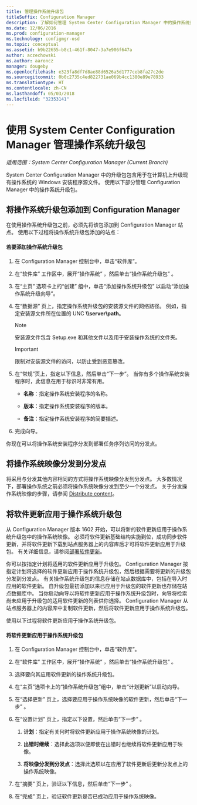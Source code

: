 ```yaml
---
title: 管理操作系统升级包
titleSuffix: Configuration Manager
description: 了解如何管理 System Center Configuration Manager 中的操作系统升级包。
ms.date: 12/06/2016
ms.prod: configuration-manager
ms.technology: configmgr-osd
ms.topic: conceptual
ms.assetid: b9b22655-b8c1-461f-8047-3a7e906f647a
author: aczechowski
ms.author: aaroncz
manager: dougeby
ms.openlocfilehash: e323fa8df7d8ae88d6526a5d1777ceb8fa27c2de
ms.sourcegitcommit: 0b0c2735c4ed822731ae069b4cc1380e89e78933
ms.translationtype: HT
ms.contentlocale: zh-CN
ms.lasthandoff: 05/03/2018
ms.locfileid: "32353141"
---
```

# <a name="manage-operating-system-upgrade-packages-with-system-center-configuration-manager"></a>使用 System Center Configuration Manager 管理操作系统升级包

*适用范围：System Center Configuration Manager (Current Branch)*

System Center Configuration Manager 中的升级包包含用于在计算机上升级现有操作系统的 Windows 安装程序源文件。 使用以下部分管理 Configuration Manager 中的操作系统升级包。

##  <a name="BKMK_AddOSUpgradePkgs"></a> 将操作系统升级包添加到 Configuration Manager  
 在使用操作系统升级包之前，必须先将该包添加到 Configuration Manager 站点。 使用以下过程将操作系统升级包添加的站点：  

#### <a name="to-add-an-operating-system-upgrade-package"></a>若要添加操作系统升级包  

1.  在 Configuration Manager 控制台中，单击“软件库”。  

2.  在“软件库”  工作区中，展开“操作系统” ，然后单击“操作系统升级包” 。  

3.  在“主页”  选项卡上的“创建”  组中，单击“添加操作系统升级包”  以启动“添加操作系统升级向导”。  

4.  在“数据源”  页上，指定操作系统升级包的安装源文件的网络路径。 例如，指定安装源文件所在位置的 UNC **\\\server\path**。  

    > [!NOTE]  
    >  安装源文件包含 Setup.exe 和其他文件以及用于安装操作系统的文件夹。  

    > [!IMPORTANT]  
    >  限制对安装源文件的访问，以防止受到恶意篡改。  

5.  在“常规”页上，指定以下信息，然后单击“下一步”。 当你有多个操作系统安装程序时，此信息在用于标识时非常有用。  

    -   **名称**：指定操作系统安装程序的名称。  

    -   **版本**：指定操作系统安装程序的版本。  

    -   **备注**：指定操作系统安装程序的简要描述。  

6.  完成向导。  

 你现在可以将操作系统安装程序分发到部署任务序列访问的分发点。  

##  <a name="BKMK_DistributeBootImages"></a> 将操作系统映像分发到分发点  
 将采用与分发其他内容相同的方式将操作系统映像分发到分发点。 大多数情况下，部署操作系统之前必须将操作系统映像分发到至少一个分发点。 关于分发操作系统映像的步骤，请参阅 [Distribute content](../../core/servers/deploy/configure/deploy-and-manage-content.md#bkmk_distribute)。  

##  <a name="BKMK_OSUpgradePkgApplyUpdates"></a> 将软件更新应用于操作系统升级包  
 从 Configuration Manager 版本 1602 开始，可以将新的软件更新应用于操作系统升级包中的操作系统映像。 必须将软件更新基础结构实施到位，成功同步软件更新，并将软件更新下载到站点服务器上的内容库后才可将软件更新应用于升级包。 有关详细信息，请参阅[部署软件更新](../../sum/deploy-use/deploy-software-updates.md)。  

 你可以按指定计划将适用的软件更新应用于升级包。 Configuration Manager 按指定计划将选择的软件更新应用于操作系统升级包，然后根据需要将更新的升级包分发到分发点。 有关操作系统升级包的信息存储在站点数据库中，包括在导入时应用的软件更新。 自升级包最初添加以来已应用于升级包的软件更新也存储在站点数据库中。 当你启动向导以将软件更新应用于操作系统升级包时，向导将检索尚未应用于升级包的适用软件更新的列表供你选择。 Configuration Manager 从站点服务器上的内容库中复制软件更新，然后将软件更新应用于操作系统升级包。  

 使用以下过程将软件更新应用于操作系统升级包。  

#### <a name="to-apply-software-updates-to-an-operating-system-upgrade-package"></a>将软件更新应用于操作系统升级包  

1.  在 Configuration Manager 控制台中，单击“软件库”。  

2.  在“软件库”  工作区中，展开“操作系统” ，然后单击“操作系统升级包” 。  

3.  选择要向其应用软件更新的操作系统升级包。  

4.  在“主页”选项卡上的“操作系统升级包”组中，单击“计划更新”以启动向导。  

5.  在“选择更新”  页上，选择要应用于操作系统映像的软件更新，然后单击“下一步” 。  

6.  在“设置计划”  页上，指定以下设置，然后单击“下一步” 。  

    1.  **计划**：指定有关何时将软件更新应用于操作系统映像的计划。  

    2.  **出错时继续**：选择此选项以便即使在出错时也继续将软件更新应用于映像。  

    3.  **将映像分发到分发点**：选择此选项以在应用了软件更新后更新分发点上的操作系统映像。  

7.  在“摘要”  页上，验证以下信息，然后单击“下一步” 。  

8.  在“完成”  页上，验证软件更新是否已成功应用于操作系统映像。  
